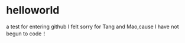 # helloworld
a test for entering github
I felt sorry for Tang and Mao,cause I have not begun to code！
